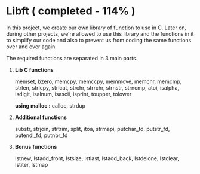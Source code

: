 # Libft ( completed - 114% )

In this project, we create our own library of function to use in C. Later on, during other projects, we're allowed to use this library and the functions in it to simplify our code and also to prevent us from coding the same functions over and over again.

The required functions are separated in 3 main parts.

1. **Lib C functions**

	memset, bzero, memcpy, memccpy, memmove, memchr, memcmp, strlen, strlcpy, strlcat, strchr, strrchr, strnstr, strncmp, atoi, isalpha, isdigit, isalnum, isascii, isprint, toupper, tolower
	
	**using malloc :**
	calloc, strdup

2. **Additional functions**

	substr, strjoin, strtrim, split, itoa, strmapi, putchar_fd, putstr_fd, putendl_fd, putnbr_fd

3. **Bonus functions**

	lstnew, lstadd_front, lstsize, lstlast, lstadd_back, lstdelone, lstclear, lstiter, lstmap

